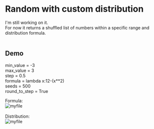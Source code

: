 # Random with custom distribution

I'm still working on it.<br>
For now it returns a shuffled list of numbers within a specific range and distribution formula.<br><br>

## Demo

min_value = -3<br>
max_value = 3<br>
step = 0.5<br>
formula = lambda x:12-(x**2)<br>
seeds = 500<br>
round_to_step = True<br>

Formula:<br>
![myfile](https://raw.githubusercontent.com/BehrouzSohrabi/Random-with-custom-distribution/main/demo/formula_plot.png)
<br><br>
Distribution:<br>
![myfile](https://raw.githubusercontent.com/BehrouzSohrabi/Random-with-custom-distribution/main/demo/distribution_plot.png)
